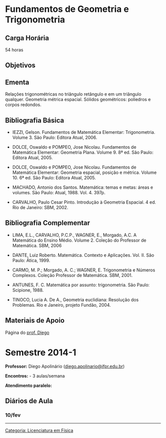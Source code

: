 # Fundamentos de Geometria e Trigonometria

## Carga Horária

54 horas

## Objetivos

## Ementa

Relações trigonométricas no triângulo retângulo e em um triângulo qualquer. Geometria métrica espacial. Sólidos geométricos: poliedros e corpos redondos.

## Bibliografia Básica

- IEZZI, Gelson. Fundamentos de Matemática Elementar: Trigonometria. Volume 3. São Paulo: Editora Atual, 2006.
- DOLCE, Oswaldo e POMPEO, Jose Nicolau. Fundamentos de Matemática Elementar: Geometria Plana. Volume 9. 8ª ed. São Paulo: Editora Atual, 2005.
- DOLCE, Oswaldo e POMPEO, Jose Nicolau. Fundamentos de Matemática Elementar: Geometria espacial, posição e métrica. Volume 10. 6ª ed. São Paulo: Editora Atual, 2005.
- MACHADO, Antonio dos Santos. Matemática: temas e metas: áreas e volumes. São Paulo: Atual, 1988. Vol. 4. 397p.
- CARVALHO, Paulo Cesar Pinto. Introdução à Geometria Espacial. 4 ed. Rio de Janeiro: SBM, 2002.

## Bibliografia Complementar

- LIMA, E.L., CARVALHO, P.C.P., WAGNER, E., Morgado, A.C. A Matemática do Ensino Médio. Volume 2. Coleção do Professor de Matemática. SBM, 2006
- DANTE, Luiz Roberto. Matemática. Contexto e Aplicações. Vol. II. São Paulo: Ática, 1999.
- CARMO, M. P.; Morgado, A. C.; WAGNER, E. Trigonometria e Números Complexos. Coleção Professor de Matemática. SBM, 2001.
- ANTUNES, F. C. Matemática por assunto: trigonometria. São Paulo: Scipione, 1988.
- TINOCO, Lucia A. De A., Geometria euclidiana: Resolução dos Problemas. Rio e Janeiro, projeto Fundão, 2004.

## Materiais de Apoio

Página do [prof. Diego](https://sites.google.com/site/diegodapolinario/)

# Semestre 2014-1

  
**Professor:** Diego Apolinário (diego.apolinario@ifpr.edu.br)  
**Encontros:** - 3 aulas/semana  
**Atendimento paralelo:**

## Diários de Aula

### 10/fev

------------------------------------------------------------------------

<a href="Categoria:_Licenciatura_em_Física" class="wikilink" title="Categoria: Licenciatura em Física">Categoria: Licenciatura em Física</a>
